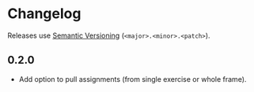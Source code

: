 # Changelog

Releases use [Semantic Versioning](https://semver.org/) (`<major>.<minor>.<patch>`).

## 0.2.0

- Add option to pull assignments (from single exercise or whole frame).
